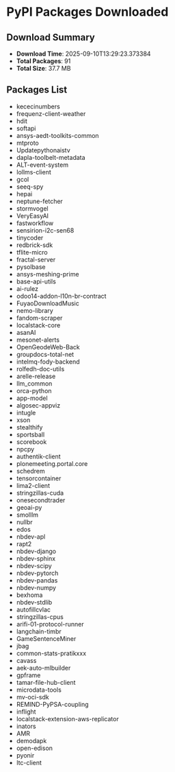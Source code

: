 # PyPI Packages Downloaded

## Download Summary
- **Download Time**: 2025-09-10T13:29:23.373384
- **Total Packages**: 91
- **Total Size**: 37.7 MB

## Packages List
- kececinumbers
- frequenz-client-weather
- hdit
- softapi
- ansys-aedt-toolkits-common
- mtproto
- Updatepythonaistv
- dapla-toolbelt-metadata
- ALT-event-system
- lollms-client
- gcol
- seeq-spy
- hepai
- neptune-fetcher
- stormvogel
- VeryEasyAI
- fastworkflow
- sensirion-i2c-sen68
- tinycoder
- redbrick-sdk
- tflite-micro
- fractal-server
- pysolbase
- ansys-meshing-prime
- base-api-utils
- ai-rulez
- odoo14-addon-l10n-br-contract
- FuyaoDownloadMusic
- nemo-library
- fandom-scraper
- localstack-core
- asanAI
- mesonet-alerts
- OpenGeodeWeb-Back
- groupdocs-total-net
- intelmq-fody-backend
- rolfedh-doc-utils
- arelle-release
- llm_common
- orca-python
- app-model
- algosec-appviz
- intugle
- xson
- stealthify
- sportsball
- scorebook
- npcpy
- authentik-client
- plonemeeting.portal.core
- schedrem
- tensorcontainer
- lima2-client
- stringzillas-cuda
- onesecondtrader
- geoai-py
- smolllm
- nullbr
- edos
- nbdev-apl
- rapt2
- nbdev-django
- nbdev-sphinx
- nbdev-scipy
- nbdev-pytorch
- nbdev-pandas
- nbdev-numpy
- bexhoma
- nbdev-stdlib
- autofillcvlac
- stringzillas-cpus
- arifi-01-protocol-runner
- langchain-timbr
- GameSentenceMiner
- jbag
- common-stats-pratikxxx
- cavass
- aek-auto-mlbuilder
- gpframe
- tamar-file-hub-client
- microdata-tools
- mv-oci-sdk
- REMIND-PyPSA-coupling
- inflight
- localstack-extension-aws-replicator
- inators
- AMR
- demodapk
- open-edison
- pyonir
- ltc-client
